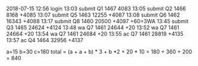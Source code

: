 2018-07-15
12:56 login
13:03 submit Q1 1467  4083
13:05 submit Q2 1466  8168 +4085
13:07 submit Q5 1463 12255 +4087
13:08 submit Q6 1462 16343 +4088
13:17 submit Q8 1460 20500 +4097 +60=3WA
13:45 submit Q3 1465 24624 +4124
13:48 wa Q7 1461 24644 +20
13:52 wa Q7 1461 24664 +20
13:54 wa Q7 1461 24684 +20
13:55 ac Q7 1461 28819 +4135
13:57 ac Q4 1464 32956 +4137



a=15
b=30
c=180
total = (a + a + b) * 3 + b *2 + 20 * 10 = 180 + 360 + 200 = 840
